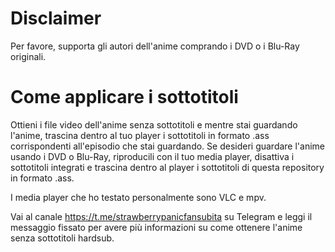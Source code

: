 # Disclaimer
Per favore, supporta gli autori dell'anime comprando i DVD o i Blu-Ray originali.

# Come applicare i sottotitoli
Ottieni i file video dell'anime senza sottotitoli e mentre stai guardando l'anime, trascina dentro al tuo player i sottotitoli in formato .ass corrispondenti all'episodio che stai guardando. Se desideri guardare l'anime usando i DVD o Blu-Ray, riproducili con il tuo media player, disattiva i sottotitoli integrati e trascina dentro al player i sottotitoli di questa repository in formato .ass.

I media player che ho testato personalmente sono VLC e mpv.

Vai al canale https://t.me/strawberrypanicfansubita su Telegram e leggi il messaggio fissato per avere più informazioni su come ottenere l'anime senza sottotitoli hardsub.
